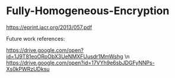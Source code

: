# Fully-Homogeneous-Encryption

https://eprint.iacr.org/2013/057.pdf

Future work references:

https://drive.google.com/open?id=1J9T81eoORoObX3UeNMXFUusdr1MmWshg \n
https://drive.google.com/open?id=17VYh9e6sbJDGFyNNPs-Xs0kPWRzUDksu
